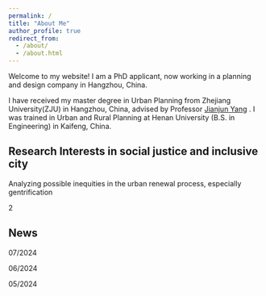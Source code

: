 ```yaml
---
permalink: /
title: "About Me"
author_profile: true
redirect_from: 
  - /about/
  - /about.html
---
```


Welcome to my website! I am a PhD applicant, now working in a planning and design company in Hangzhou, China.

I have received my master degree in Urban Planning from Zhejiang University(ZJU) in Hangzhou, China, advised by Professor [Jianjun Yang](https://person.zju.edu.cn/jjyang) . I was trained in Urban and Rural Planning at Henan University (B.S. in Engineering) in Kaifeng, China.

## **Research Interests in social justice and inclusive city**
Analyzing possible inequities in the urban renewal process, especially gentrification

2

## **News**
07/2024

06/2024

05/2024


